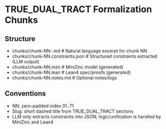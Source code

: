 # TRUE_DUAL_TRACT Formalization Chunks

## Structure
- chunks/chunk-NN-<slug>.md           # Natural language excerpt for chunk NN
- chunks/chunk-NN.constraints.json     # Structured constraints extracted (LLM output)
- chunks/chunk-NN.mzn                  # MiniZinc model (generated)
- chunks/chunk-NN.lean                 # Lean4 spec/proofs (generated)
- chunks/chunk-NN.notes.md             # Optional notes/logs

## Conventions
- NN: zero-padded index 01..71
- Slug: short dashed title from TRUE_DUAL_TRACT sections
- LLM only extracts constraints into JSON; logic/unification is handled by MiniZinc and Lean4
